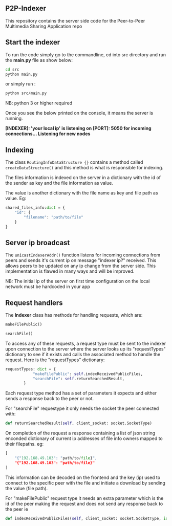 ## P2P-Indexer
This repository contains the server side code for the Peer-to-Peer Multimedia Sharing Application repo

## Start the indexer
To run the code simply go to the commandline, cd into src directory and run the **main.py** file as show below: 
```bash
cd src
python main.py
```
or simply run :

```bash
python src/main.py
```

NB: python 3 or higher required

Once you see the below printed on the console, it means the server is running.

**[INDEXER]: 'your local ip' is listening on [PORT]: 5050 for incoming connections...
Listening for new nodes**



## Indexing
The class ```RoutingInfoDataStructure {}``` contains a method called ```createDataStructure()``` and this method is what is responsible for indexing.

The files information is indexed on the server in a dictionary with the id of the sender as key and the file information as value.

The value is another dictionary with the file name as key and file path as value.
Eg:
```python
shared_files_info:dict = {
    "id": {
        "filename": "path/to/file"
    }
}
```

## Server ip broadcast
The ```unicastIndexerAddr()``` function listens for incoming connections from peers and sends it's current ip on message "indexer ip?" received. This allows peers to be updated on any ip change from the server side.
This implementation is flawed in many ways and will be improved.

NB:
The initial ip of the server on first time configuration on the local network must be hardcoded in your app


## Request handlers
The **Indexer** class has methods for handling requests, which are: 
```python
makeFilePublic()
```
```python
searchFile()
```

To access any of these requests, a request type must be sent to the indexer upon connection to the server where the server looks up its "requestTypes" dictionary to see if it exists and calls the associated method to handle the request. Here is the "requestTypes" dictionary:

```python
requestTypes: dict = {
            "makeFilePublic": self.indexReceivedPublicFiles,
            "searchFile": self.returnSearchedResult,
        }
```

Each request type method has a set of parameters it expects and either sends a response back to the peer or not.

For "searchFile" requestype it only needs the socket the peer connected with:
```python
def returnSearchedResult(self, client_socket: socket.SocketType)
```
On completion of the request a response containing a list of json string enconded dictionary of current ip addresses of file info owners mapped to their filepaths.
eg:
```python
[
    "{"192.168.49.103": "path/to/file}",
    "{"192.168.49.103": "path/to/file}"
]
```

This information can be decoded on the frontend and the key (ip) used to connect to the specific peer with the file and initiate a download by sending the value (file path).

For "makeFilePublic" request type it needs an extra parameter which is the id of the peer making the request and does not send any response back to the peer ie
```python
def indexReceivedPublicFiles(self, client_socket: socket.SocketType, id)
```

